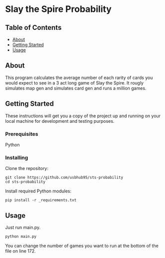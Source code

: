 # Slay the Spire Probability

## Table of Contents

- [About](#about)
- [Getting Started](#getting_started)
- [Usage](#usage)

## About <a name = "about"></a>

This program calculates the average number of each rarity of cards you would expect to see in a 3 act long game of Slay the Spire. It rougly simulates map gen and simulates card gen and runs a million games.

## Getting Started <a name = "getting_started"></a>

These instructions will get you a copy of the project up and running on your local machine for development and testing purposes.

### Prerequisites

Python

### Installing

Clone the repository:

```
git clone https://github.com/usbhub95/sts-probability
cd sts-probability
```

Install required Python modules:

```
pip install -r _requirements.txt
```

## Usage <a name = "usage"></a>

Just run main.py. 
```
python main.py
```

You can change the number of games you want to run at the bottom of the file on line 172.